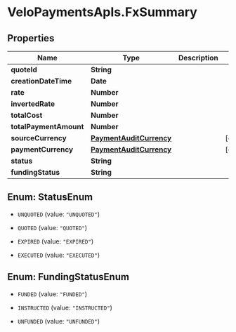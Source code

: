 # VeloPaymentsApIs.FxSummary

## Properties
Name | Type | Description | Notes
------------ | ------------- | ------------- | -------------
**quoteId** | **String** |  | 
**creationDateTime** | **Date** |  | 
**rate** | **Number** |  | 
**invertedRate** | **Number** |  | 
**totalCost** | **Number** |  | 
**totalPaymentAmount** | **Number** |  | 
**sourceCurrency** | [**PaymentAuditCurrency**](PaymentAuditCurrency.md) |  | [optional] 
**paymentCurrency** | [**PaymentAuditCurrency**](PaymentAuditCurrency.md) |  | [optional] 
**status** | **String** |  | 
**fundingStatus** | **String** |  | 


<a name="StatusEnum"></a>
## Enum: StatusEnum


* `UNQUOTED` (value: `"UNQUOTED"`)

* `QUOTED` (value: `"QUOTED"`)

* `EXPIRED` (value: `"EXPIRED"`)

* `EXECUTED` (value: `"EXECUTED"`)




<a name="FundingStatusEnum"></a>
## Enum: FundingStatusEnum


* `FUNDED` (value: `"FUNDED"`)

* `INSTRUCTED` (value: `"INSTRUCTED"`)

* `UNFUNDED` (value: `"UNFUNDED"`)




